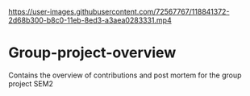 
https://user-images.githubusercontent.com/72567767/118841372-2d68b300-b8c0-11eb-8ed3-a3aea0283331.mp4

# Group-project-overview
Contains the overview of contributions and post mortem for the group project SEM2
